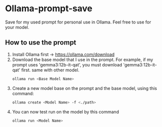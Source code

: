 # Ollama-prompt-save
Save for my used prompt for personal use in Ollama. Feel free to use for your model.

## How to use the prompt
1. Install Ollama first -> https://ollama.com/download
2. Download the base model that I use in the prompt.
	For example, if my prompt uses 'gemma3:12b-it-qat', you must download 'gemma3:12b-it-qat' first. same with other model.
	```bash
	ollama run <Base Model Name>
	```
3. Create a new model base on the prompt and the base model, using this command:
	```bash
	ollama create <Model Name> -f <./path>
	```
4. You can now test run on the model by this command
	```bash
	ollama run <Model Name>
	```
